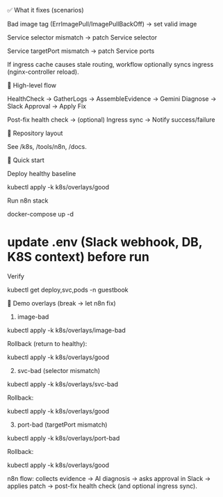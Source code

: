 ✅ What it fixes (scenarios)

Bad image tag (ErrImagePull/ImagePullBackOff) → set valid image

Service selector mismatch → patch Service selector

Service targetPort mismatch → patch Service ports

If ingress cache causes stale routing, workflow optionally syncs ingress (nginx-controller reload).

🔁 High-level flow

HealthCheck → GatherLogs → AssembleEvidence → Gemini Diagnose → Slack Approval → Apply Fix

Post-fix health check → (optional) Ingress sync → Notify success/failure

📂 Repository layout

See /k8s, /tools/n8n, /docs.

🚀 Quick start

Deploy healthy baseline

kubectl apply -k k8s/overlays/good


Run n8n stack

docker-compose up -d
# update .env (Slack webhook, DB, K8S context) before run


Verify

kubectl get deploy,svc,pods -n guestbook

🧪 Demo overlays (break → let n8n fix)

1) image-bad

kubectl apply -k k8s/overlays/image-bad


Rollback (return to healthy):

kubectl apply -k k8s/overlays/good


2) svc-bad (selector mismatch)

kubectl apply -k k8s/overlays/svc-bad


Rollback:

kubectl apply -k k8s/overlays/good


3) port-bad (targetPort mismatch)

kubectl apply -k k8s/overlays/port-bad


Rollback:

kubectl apply -k k8s/overlays/good


n8n flow: collects evidence → AI diagnosis → asks approval in Slack → applies patch → post-fix health check (and optional ingress sync).

